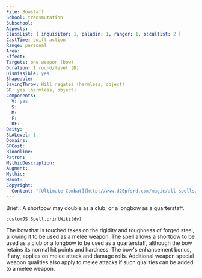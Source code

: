```yaml
---
File: Bowstaff
School: transmutation
Subschool: 
Aspects: 
ClassList: { inquisitor: 1, paladin: 1, ranger: 1, occultist: 2 }
CastTime: swift action
Range: personal
Area: 
Effect: 
Targets: one weapon (bow)
Duration: 1 round/level (D)
Dismissible: yes
Shapeable: 
SavingThrow: Will negates (harmless, object)
SR: yes (harmless, object)
Components:
  V: yes
  S: 
  M: 
  F: 
  DF: 
Deity: 
SLALevel: 1
Domains: 
GPCost: 
Bloodline: 
Patron: 
MythicDescription: 
Augment: 
Mythic: 
Haunt: 
Copyright:
  Content: "[Ultimate Combat](http://www.d20pfsrd.com/magic/all-spells/b/bowstaff)"
---
```

Brief:: A shortbow may double as a club, or a longbow as a quarterstaff.

```dataviewjs
customJS.Spell.printWiki(dv)
```

The bow that is touched takes on the rigidity and toughness of forged steel, allowing it to be used as a melee weapon. The spell allows a shortbow to be used as a club or a longbow to be used as a quarterstaff, although the bow retains its normal hit points and hardness. The bow's enhancement bonus, if any, applies on melee attack and damage rolls. Additional weapon special weapon qualities also apply to melee attacks if such qualities can be added to a melee weapon.
